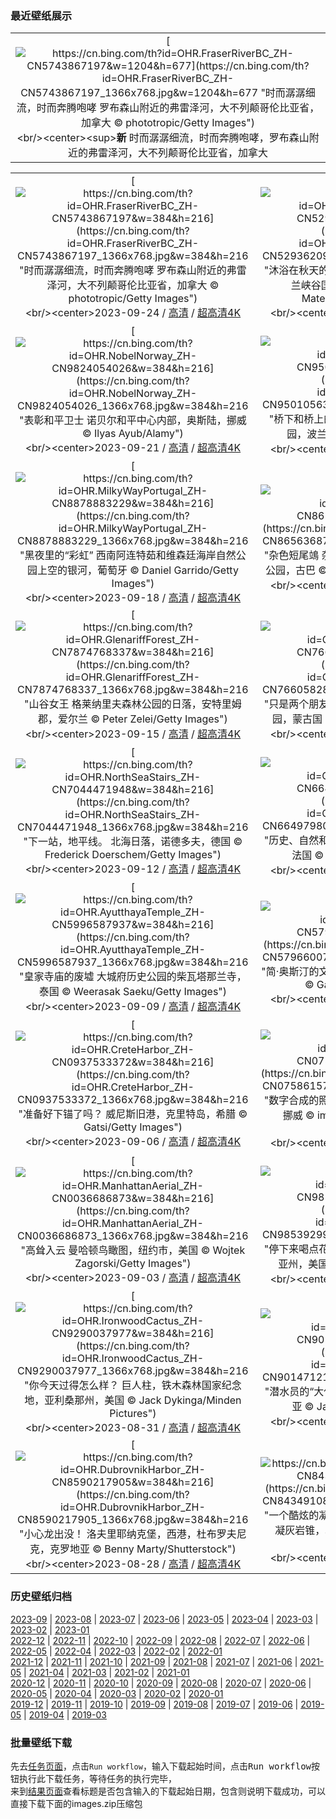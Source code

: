 ### 最近壁纸展示
||
|:---:|
|[![https://cn.bing.com/th?id=OHR.FraserRiverBC_ZH-CN5743867197&w=1204&h=677](https://cn.bing.com/th?id=OHR.FraserRiverBC_ZH-CN5743867197_1366x768.jpg&w=1204&h=677 "时而潺潺细流，时而奔腾咆哮&#10;罗布森山附近的弗雷泽河，大不列颠哥伦比亚省，加拿大&#10;© phototropic/Getty Images")](https://cn.bing.com/search?q=%e4%b8%96%e7%95%8c%e6%b2%b3%e6%b5%81%e6%97%a5&form=hpcapt&mkt=zh-cn&filters=HpDate:"20230923_1600")<br/><center><sup>**新**</sup>&nbsp;时而潺潺细流，时而奔腾咆哮，罗布森山附近的弗雷泽河，大不列颠哥伦比亚省，加拿大<center/>|

||||
|:---:|:---:|:---:|
|[![https://cn.bing.com/th?id=OHR.FraserRiverBC_ZH-CN5743867197&w=384&h=216](https://cn.bing.com/th?id=OHR.FraserRiverBC_ZH-CN5743867197_1366x768.jpg&w=384&h=216 "时而潺潺细流，时而奔腾咆哮&#10;罗布森山附近的弗雷泽河，大不列颠哥伦比亚省，加拿大&#10;© phototropic/Getty Images")](https://cn.bing.com/search?q=%e4%b8%96%e7%95%8c%e6%b2%b3%e6%b5%81%e6%97%a5&form=hpcapt&mkt=zh-cn&filters=HpDate:"20230923_1600")<br/><center>2023-09-24 / [高清](https://cn.bing.com/th?id=OHR.FraserRiverBC_ZH-CN5743867197_1920x1200.jpg&w=1920&h=1200) / [超高清4K](https://cn.bing.com/th?id=OHR.FraserRiverBC_ZH-CN5743867197_UHD.jpg&w=3840&h=2160)<center/>|[![https://cn.bing.com/th?id=OHR.CottonwoodCanyon_ZH-CN5293620973&w=384&h=216](https://cn.bing.com/th?id=OHR.CottonwoodCanyon_ZH-CN5293620973_1366x768.jpg&w=384&h=216 "沐浴在秋天的色彩中&#10;郊狼谷的棉白杨和红砂岩，格兰峡谷国家保护区，犹他州&#10;© Stephen Matera/Tandem Stills + Motion")](https://cn.bing.com/search?q=%e9%83%8a%e7%8b%bc%e8%b0%b7&form=hpcapt&mkt=zh-cn&filters=HpDate:"20230922_1600")<br/><center>2023-09-23 / [高清](https://cn.bing.com/th?id=OHR.CottonwoodCanyon_ZH-CN5293620973_1920x1200.jpg&w=1920&h=1200) / [超高清4K](https://cn.bing.com/th?id=OHR.CottonwoodCanyon_ZH-CN5293620973_UHD.jpg&w=3840&h=2160)<center/>|[![https://cn.bing.com/th?id=OHR.MarsalaSalt_ZH-CN4943158328&w=384&h=216](https://cn.bing.com/th?id=OHR.MarsalaSalt_ZH-CN4943158328_1366x768.jpg&w=384&h=216 "马尔萨拉，西西里岛的奇迹之一&#10;马尔萨拉盐田，意大利&#10;© javarman3/Getty Images")](https://cn.bing.com/search?q=%e9%a9%ac%e5%b0%94%e8%90%a8%e6%8b%89&form=hpcapt&mkt=zh-cn&filters=HpDate:"20230921_1600")<br/><center>2023-09-22 / [高清](https://cn.bing.com/th?id=OHR.MarsalaSalt_ZH-CN4943158328_1920x1200.jpg&w=1920&h=1200) / [超高清4K](https://cn.bing.com/th?id=OHR.MarsalaSalt_ZH-CN4943158328_UHD.jpg&w=3840&h=2160)<center/>|
|[![https://cn.bing.com/th?id=OHR.NobelNorway_ZH-CN9824054026&w=384&h=216](https://cn.bing.com/th?id=OHR.NobelNorway_ZH-CN9824054026_1366x768.jpg&w=384&h=216 "表彰和平卫士&#10;诺贝尔和平中心内部，奥斯陆，挪威&#10;© Ilyas Ayub/Alamy")](https://cn.bing.com/search?q=%e8%af%ba%e8%b4%9d%e5%b0%94%e5%92%8c%e5%b9%b3%e4%b8%ad%e5%bf%83&form=hpcapt&mkt=zh-cn&filters=HpDate:"20230920_1600")<br/><center>2023-09-21 / [高清](https://cn.bing.com/th?id=OHR.NobelNorway_ZH-CN9824054026_1920x1200.jpg&w=1920&h=1200) / [超高清4K](https://cn.bing.com/th?id=OHR.NobelNorway_ZH-CN9824054026_UHD.jpg&w=3840&h=2160)<center/>|[![https://cn.bing.com/th?id=OHR.ArkadiaPark_ZH-CN9501056317&w=384&h=216](https://cn.bing.com/th?id=OHR.ArkadiaPark_ZH-CN9501056317_1366x768.jpg&w=384&h=216 "桥下和桥上的水流&#10;罗马风格的渡槽，阿卡迪亚公园，波兰&#10;© PATSTOCK/Getty Images")](https://cn.bing.com/search?q=%e6%b8%a1%e6%a7%bd&form=hpcapt&mkt=zh-cn&filters=HpDate:"20230919_1600")<br/><center>2023-09-20 / [高清](https://cn.bing.com/th?id=OHR.ArkadiaPark_ZH-CN9501056317_1920x1200.jpg&w=1920&h=1200) / [超高清4K](https://cn.bing.com/th?id=OHR.ArkadiaPark_ZH-CN9501056317_UHD.jpg&w=3840&h=2160)<center/>|[![https://cn.bing.com/th?id=OHR.HadriansWallUK_ZH-CN9203571422&w=384&h=216](https://cn.bing.com/th?id=OHR.HadriansWallUK_ZH-CN9203571422_1366x768.jpg&w=384&h=216 "壁花的避风港&#10;哈德良长城，诺森伯兰郡国家公园，英国&#10;© daverhead/Getty Images")](https://cn.bing.com/search?q=%e5%93%88%e5%be%b7%e8%89%af%e9%95%bf%e5%9f%8e&form=hpcapt&mkt=zh-cn&filters=HpDate:"20230918_1600")<br/><center>2023-09-19 / [高清](https://cn.bing.com/th?id=OHR.HadriansWallUK_ZH-CN9203571422_1920x1200.jpg&w=1920&h=1200) / [超高清4K](https://cn.bing.com/th?id=OHR.HadriansWallUK_ZH-CN9203571422_UHD.jpg&w=3840&h=2160)<center/>|
|[![https://cn.bing.com/th?id=OHR.MilkyWayPortugal_ZH-CN8878883229&w=384&h=216](https://cn.bing.com/th?id=OHR.MilkyWayPortugal_ZH-CN8878883229_1366x768.jpg&w=384&h=216 "黑夜里的“彩虹”&#10;西南阿连特茹和维森廷海岸自然公园上空的银河，葡萄牙&#10;© Daniel Garrido/Getty Images")](https://cn.bing.com/search?q=%e9%98%bf%e8%bf%9e%e7%89%b9%e8%8c%b9&form=hpcapt&mkt=zh-cn&filters=HpDate:"20230917_1600")<br/><center>2023-09-18 / [高清](https://cn.bing.com/th?id=OHR.MilkyWayPortugal_ZH-CN8878883229_1920x1200.jpg&w=1920&h=1200) / [超高清4K](https://cn.bing.com/th?id=OHR.MilkyWayPortugal_ZH-CN8878883229_UHD.jpg&w=3840&h=2160)<center/>|[![https://cn.bing.com/th?id=OHR.CubanTody_ZH-CN8656368705&w=384&h=216](https://cn.bing.com/th?id=OHR.CubanTody_ZH-CN8656368705_1366x768.jpg&w=384&h=216 "杂色短尾鴗&#10;杂色短尾鴗，阿里杰罗德胡波尔德国家公园，古巴&#10;© Bruno D'Amicis/Minden Pictures")](https://cn.bing.com/search?q=%e6%9d%82%e8%89%b2%e7%9f%ad%e5%b0%be%e9%b4%97&form=hpcapt&mkt=zh-cn&filters=HpDate:"20230916_1600")<br/><center>2023-09-17 / [高清](https://cn.bing.com/th?id=OHR.CubanTody_ZH-CN8656368705_1920x1200.jpg&w=1920&h=1200) / [超高清4K](https://cn.bing.com/th?id=OHR.CubanTody_ZH-CN8656368705_UHD.jpg&w=3840&h=2160)<center/>|[![https://cn.bing.com/th?id=OHR.SplugenPass_ZH-CN8347591461&w=384&h=216](https://cn.bing.com/th?id=OHR.SplugenPass_ZH-CN8347591461_1366x768.jpg&w=384&h=216 "系好你的安全带！&#10;施布吕根山口，格劳宾登州，瑞士&#10;© Roberto Moiola/Getty Images")](https://cn.bing.com/search?q=%e6%96%bd%e5%b8%83%e5%90%95%e6%a0%b9&form=hpcapt&mkt=zh-cn&filters=HpDate:"20230915_1600")<br/><center>2023-09-16 / [高清](https://cn.bing.com/th?id=OHR.SplugenPass_ZH-CN8347591461_1920x1200.jpg&w=1920&h=1200) / [超高清4K](https://cn.bing.com/th?id=OHR.SplugenPass_ZH-CN8347591461_UHD.jpg&w=3840&h=2160)<center/>|
|[![https://cn.bing.com/th?id=OHR.GlenariffForest_ZH-CN7874768337&w=384&h=216](https://cn.bing.com/th?id=OHR.GlenariffForest_ZH-CN7874768337_1366x768.jpg&w=384&h=216 "山谷女王&#10;格莱纳里夫森林公园的日落，安特里姆郡，爱尔兰&#10;© Peter Zelei/Getty Images")](https://cn.bing.com/search?q=%e7%88%b1%e5%b0%94%e5%85%b0%e5%ae%89%e7%89%b9%e9%87%8c%e5%a7%86%e9%83%a1&form=hpcapt&mkt=zh-cn&filters=HpDate:"20230914_1600")<br/><center>2023-09-15 / [高清](https://cn.bing.com/th?id=OHR.GlenariffForest_ZH-CN7874768337_1920x1200.jpg&w=1920&h=1200) / [超高清4K](https://cn.bing.com/th?id=OHR.GlenariffForest_ZH-CN7874768337_UHD.jpg&w=3840&h=2160)<center/>|[![https://cn.bing.com/th?id=OHR.MongoliaHorses_ZH-CN7660582867&w=384&h=216](https://cn.bing.com/th?id=OHR.MongoliaHorses_ZH-CN7660582867_1366x768.jpg&w=384&h=216 "只是两个朋友在玩闹而已&#10;普氏野马，哈斯台国家公园，蒙古国&#10;© Ondrej Prosicky/Shutterstock")](https://cn.bing.com/search?q=%e6%99%ae%e6%b0%8f%e9%87%8e%e9%a9%ac&form=hpcapt&mkt=zh-cn&filters=HpDate:"20230913_1600")<br/><center>2023-09-14 / [高清](https://cn.bing.com/th?id=OHR.MongoliaHorses_ZH-CN7660582867_1920x1200.jpg&w=1920&h=1200) / [超高清4K](https://cn.bing.com/th?id=OHR.MongoliaHorses_ZH-CN7660582867_UHD.jpg&w=3840&h=2160)<center/>|[![https://cn.bing.com/th?id=OHR.HemakutaHill_ZH-CN7438439036&w=384&h=216](https://cn.bing.com/th?id=OHR.HemakutaHill_ZH-CN7438439036_1366x768.jpg&w=384&h=216 "往事的低语&#10;赫马库塔山上的神庙，汉皮，卡纳塔克邦，印度&#10;© Images of india/Alamy Stock Photo")](https://cn.bing.com/search?q=%e5%8d%a1%e7%ba%b3%e5%a1%94%e5%85%8b%e9%82%a6%e8%b5%ab%e9%a9%ac%e5%ba%93%e5%a1%94%e5%b1%b1&form=hpcapt&mkt=zh-cn&filters=HpDate:"20230912_1600")<br/><center>2023-09-13 / [高清](https://cn.bing.com/th?id=OHR.HemakutaHill_ZH-CN7438439036_1920x1200.jpg&w=1920&h=1200) / [超高清4K](https://cn.bing.com/th?id=OHR.HemakutaHill_ZH-CN7438439036_UHD.jpg&w=3840&h=2160)<center/>|
|[![https://cn.bing.com/th?id=OHR.NorthSeaStairs_ZH-CN7044471948&w=384&h=216](https://cn.bing.com/th?id=OHR.NorthSeaStairs_ZH-CN7044471948_1366x768.jpg&w=384&h=216 "下一站，地平线。&#10;北海日落，诺德多夫，德国&#10;© Frederick Doerschem/Getty Images")](https://cn.bing.com/search?q=%e8%af%ba%e5%be%b7%e5%a4%9a%e5%a4%ab&form=hpcapt&mkt=zh-cn&filters=HpDate:"20230911_1600")<br/><center>2023-09-12 / [高清](https://cn.bing.com/th?id=OHR.NorthSeaStairs_ZH-CN7044471948_1920x1200.jpg&w=1920&h=1200) / [超高清4K](https://cn.bing.com/th?id=OHR.NorthSeaStairs_ZH-CN7044471948_UHD.jpg&w=3840&h=2160)<center/>|[![https://cn.bing.com/th?id=OHR.MarathonMedoc_ZH-CN6649798028&w=384&h=216](https://cn.bing.com/th?id=OHR.MarathonMedoc_ZH-CN6649798028_1366x768.jpg&w=384&h=216 "历史、自然和美酒交汇之地&#10;波尔多葡萄园的日出，法国&#10;© Esperanza33/Getty Images")](https://cn.bing.com/search?q=%e6%a2%85%e5%a4%9a%e5%85%8b%e5%9c%b0%e5%8c%ba&form=hpcapt&mkt=zh-cn&filters=HpDate:"20230910_1600")<br/><center>2023-09-11 / [高清](https://cn.bing.com/th?id=OHR.MarathonMedoc_ZH-CN6649798028_1920x1200.jpg&w=1920&h=1200) / [超高清4K](https://cn.bing.com/th?id=OHR.MarathonMedoc_ZH-CN6649798028_UHD.jpg&w=3840&h=2160)<center/>|[![https://cn.bing.com/th?id=OHR.WalrusSvalbard_ZH-CN6343458320&w=384&h=216](https://cn.bing.com/th?id=OHR.WalrusSvalbard_ZH-CN6343458320_1366x768.jpg&w=384&h=216 "长者的智慧&#10;斯瓦尔巴群岛海上的一对海象，挪威&#10;© Mark Smith/Getty Images")](https://cn.bing.com/search?q=%e7%a5%96%e7%88%b6%e6%af%8d%e8%8a%82&form=hpcapt&mkt=zh-cn&filters=HpDate:"20230909_1600")<br/><center>2023-09-10 / [高清](https://cn.bing.com/th?id=OHR.WalrusSvalbard_ZH-CN6343458320_1920x1200.jpg&w=1920&h=1200) / [超高清4K](https://cn.bing.com/th?id=OHR.WalrusSvalbard_ZH-CN6343458320_UHD.jpg&w=3840&h=2160)<center/>|
|[![https://cn.bing.com/th?id=OHR.AyutthayaTemple_ZH-CN5996587937&w=384&h=216](https://cn.bing.com/th?id=OHR.AyutthayaTemple_ZH-CN5996587937_1366x768.jpg&w=384&h=216 "皇家寺庙的废墟&#10;大城府历史公园的柴瓦塔那兰寺，泰国&#10;© Weerasak Saeku/Getty Images")](https://cn.bing.com/search?q=%e6%b3%b0%e5%9b%bd%e5%a4%a7%e5%9f%8e%e5%ba%9c%e5%8e%86%e5%8f%b2%e5%85%ac%e5%9b%ad&form=hpcapt&mkt=zh-cn&filters=HpDate:"20230908_1600")<br/><center>2023-09-09 / [高清](https://cn.bing.com/th?id=OHR.AyutthayaTemple_ZH-CN5996587937_1920x1200.jpg&w=1920&h=1200) / [超高清4K](https://cn.bing.com/th?id=OHR.AyutthayaTemple_ZH-CN5996587937_UHD.jpg&w=3840&h=2160)<center/>|[![https://cn.bing.com/th?id=OHR.BathCircus_ZH-CN5796600786&w=384&h=216](https://cn.bing.com/th?id=OHR.BathCircus_ZH-CN5796600786_1366x768.jpg&w=384&h=216 "简·奥斯汀的文学圈&#10;巴斯圆形广场，萨默塞特 ，英国&#10;© Gavin Hellier/Getty Images")](https://cn.bing.com/search?q=%e5%9b%bd%e9%99%85%e6%89%ab%e7%9b%b2%e6%97%a5&form=hpcapt&mkt=zh-cn&filters=HpDate:"20230907_1600")<br/><center>2023-09-08 / [高清](https://cn.bing.com/th?id=OHR.BathCircus_ZH-CN5796600786_1920x1200.jpg&w=1920&h=1200) / [超高清4K](https://cn.bing.com/th?id=OHR.BathCircus_ZH-CN5796600786_UHD.jpg&w=3840&h=2160)<center/>|[![https://cn.bing.com/th?id=OHR.CamelsAbove_ZH-CN1389810021&w=384&h=216](https://cn.bing.com/th?id=OHR.CamelsAbove_ZH-CN1389810021_1366x768.jpg&w=384&h=216 "沙漠之舟&#10;沙漠中的骆驼，阿拉伯联合酋长国&#10;© Amazing Aerial Premium/Shutterstock")](https://cn.bing.com/search?q=%e9%aa%86%e9%a9%bc&form=hpcapt&mkt=zh-cn&filters=HpDate:"20230906_1600")<br/><center>2023-09-07 / [高清](https://cn.bing.com/th?id=OHR.CamelsAbove_ZH-CN1389810021_1920x1200.jpg&w=1920&h=1200) / [超高清4K](https://cn.bing.com/th?id=OHR.CamelsAbove_ZH-CN1389810021_UHD.jpg&w=3840&h=2160)<center/>|
|[![https://cn.bing.com/th?id=OHR.CreteHarbor_ZH-CN0937533372&w=384&h=216](https://cn.bing.com/th?id=OHR.CreteHarbor_ZH-CN0937533372_1366x768.jpg&w=384&h=216 "准备好下锚了吗？&#10;威尼斯旧港，克里特岛，希腊&#10;© Gatsi/Getty Images")](https://cn.bing.com/search?q=%e5%b8%8c%e8%85%8a%e5%85%8b%e9%87%8c%e7%89%b9%e5%b2%9b&form=hpcapt&mkt=zh-cn&filters=HpDate:"20230905_1600")<br/><center>2023-09-06 / [高清](https://cn.bing.com/th?id=OHR.CreteHarbor_ZH-CN0937533372_1920x1200.jpg&w=1920&h=1200) / [超高清4K](https://cn.bing.com/th?id=OHR.CreteHarbor_ZH-CN0937533372_UHD.jpg&w=3840&h=2160)<center/>|[![https://cn.bing.com/th?id=OHR.MountSegla_ZH-CN0758615745&w=384&h=216](https://cn.bing.com/th?id=OHR.MountSegla_ZH-CN0758615745_1366x768.jpg&w=384&h=216 "数字合成的照片？不是吧！&#10;塞格拉山，塞尼亚岛，挪威&#10;© imageBROKER/Moritz Wolf/Getty Images")](https://cn.bing.com/search?q=%e5%a1%9e%e5%b0%bc%e4%ba%9a%e5%b2%9b&form=hpcapt&mkt=zh-cn&filters=HpDate:"20230904_1600")<br/><center>2023-09-05 / [高清](https://cn.bing.com/th?id=OHR.MountSegla_ZH-CN0758615745_1920x1200.jpg&w=1920&h=1200) / [超高清4K](https://cn.bing.com/th?id=OHR.MountSegla_ZH-CN0758615745_UHD.jpg&w=3840&h=2160)<center/>|[![https://cn.bing.com/th?id=OHR.BourgesMarsh_ZH-CN0505354655&w=384&h=216](https://cn.bing.com/th?id=OHR.BourgesMarsh_ZH-CN0505354655_1366x768.jpg&w=384&h=216 "城市中心的绿色天堂&#10;布尔日的沼泽，法国&#10;© Tuul & Bruno Morandi/Getty Images")](https://cn.bing.com/search?q=%e5%b8%83%e5%b0%94%e6%97%a5&form=hpcapt&mkt=zh-cn&filters=HpDate:"20230903_1600")<br/><center>2023-09-04 / [高清](https://cn.bing.com/th?id=OHR.BourgesMarsh_ZH-CN0505354655_1920x1200.jpg&w=1920&h=1200) / [超高清4K](https://cn.bing.com/th?id=OHR.BourgesMarsh_ZH-CN0505354655_UHD.jpg&w=3840&h=2160)<center/>|
|[![https://cn.bing.com/th?id=OHR.ManhattanAerial_ZH-CN0036686873&w=384&h=216](https://cn.bing.com/th?id=OHR.ManhattanAerial_ZH-CN0036686873_1366x768.jpg&w=384&h=216 "高耸入云&#10;曼哈顿鸟瞰图，纽约市，美国&#10;© Wojtek Zagorski/Getty Images")](https://cn.bing.com/search?q=%e6%9b%bc%e5%93%88%e9%a1%bf&form=hpcapt&mkt=zh-cn&filters=HpDate:"20230902_1600")<br/><center>2023-09-03 / [高清](https://cn.bing.com/th?id=OHR.ManhattanAerial_ZH-CN0036686873_1920x1200.jpg&w=1920&h=1200) / [超高清4K](https://cn.bing.com/th?id=OHR.ManhattanAerial_ZH-CN0036686873_UHD.jpg&w=3840&h=2160)<center/>|[![https://cn.bing.com/th?id=OHR.TinyHummer_ZH-CN9853929957&w=384&h=216](https://cn.bing.com/th?id=OHR.TinyHummer_ZH-CN9853929957_1366x768.jpg&w=384&h=216 "停下来喝点花蜜&#10;艾氏煌蜂鸟，圣克鲁斯，加利福尼亚州，美国&#10;© mallardg500/Getty Images")](https://cn.bing.com/search?q=%e8%89%be%e6%b0%8f%e7%85%8c%e8%9c%82%e9%b8%9f&form=hpcapt&mkt=zh-cn&filters=HpDate:"20230901_1600")<br/><center>2023-09-02 / [高清](https://cn.bing.com/th?id=OHR.TinyHummer_ZH-CN9853929957_1920x1200.jpg&w=1920&h=1200) / [超高清4K](https://cn.bing.com/th?id=OHR.TinyHummer_ZH-CN9853929957_UHD.jpg&w=3840&h=2160)<center/>|[![https://cn.bing.com/th?id=OHR.TurkeyTailMush_ZH-CN9683744281&w=384&h=216](https://cn.bing.com/th?id=OHR.TurkeyTailMush_ZH-CN9683744281_1366x768.jpg&w=384&h=216 "火鸡尾蘑菇&#10;火鸡尾蘑菇，布里瓦德，北卡罗来纳州，美国&#10;© Bill Gozansky/Alamy Stock Photo")](https://cn.bing.com/search?q=%e8%98%91%e8%8f%87&form=hpcapt&mkt=zh-cn&filters=HpDate:"20230831_1600")<br/><center>2023-09-01 / [高清](https://cn.bing.com/th?id=OHR.TurkeyTailMush_ZH-CN9683744281_1920x1200.jpg&w=1920&h=1200) / [超高清4K](https://cn.bing.com/th?id=OHR.TurkeyTailMush_ZH-CN9683744281_UHD.jpg&w=3840&h=2160)<center/>|
|[![https://cn.bing.com/th?id=OHR.IronwoodCactus_ZH-CN9290037977&w=384&h=216](https://cn.bing.com/th?id=OHR.IronwoodCactus_ZH-CN9290037977_1366x768.jpg&w=384&h=216 "你今天过得怎么样？&#10;巨人柱，铁木森林国家纪念地，亚利桑那州，美国&#10;© Jack Dykinga/Minden Pictures")](https://cn.bing.com/search?q=%e5%b7%a8%e4%ba%ba%e6%9f%b1&form=hpcapt&mkt=zh-cn&filters=HpDate:"20230830_1600")<br/><center>2023-08-31 / [高清](https://cn.bing.com/th?id=OHR.IronwoodCactus_ZH-CN9290037977_1920x1200.jpg&w=1920&h=1200) / [超高清4K](https://cn.bing.com/th?id=OHR.IronwoodCactus_ZH-CN9290037977_UHD.jpg&w=3840&h=2160)<center/>|[![https://cn.bing.com/th?id=OHR.NingalooShark_ZH-CN9014712175&w=384&h=216](https://cn.bing.com/th?id=OHR.NingalooShark_ZH-CN9014712175_1366x768.jpg&w=384&h=216 "潜水员的“大伙伴”&#10;鲸鲨，宁加洛珊瑚礁，西澳大利亚&#10;© Jason Edwards/Getty Images")](https://cn.bing.com/search?q=%e9%b2%b8%e9%b2%a8&form=hpcapt&mkt=zh-cn&filters=HpDate:"20230829_1600")<br/><center>2023-08-30 / [高清](https://cn.bing.com/th?id=OHR.NingalooShark_ZH-CN9014712175_1920x1200.jpg&w=1920&h=1200) / [超高清4K](https://cn.bing.com/th?id=OHR.NingalooShark_ZH-CN9014712175_UHD.jpg&w=3840&h=2160)<center/>|[![https://cn.bing.com/th?id=OHR.TetonBison_ZH-CN9384306649&w=384&h=216](https://cn.bing.com/th?id=OHR.TetonBison_ZH-CN9384306649_1366x768.jpg&w=384&h=216 "一头毛茸茸的牛&#10;美洲野牛，大提顿国家公园，怀俄明州&#10;© Enrique Aguirre Aves/Getty Images")](https://cn.bing.com/search?q=%e7%be%8e%e6%b4%b2%e9%87%8e%e7%89%9b&form=hpcapt&mkt=zh-cn&filters=HpDate:"20230828_1600")<br/><center>2023-08-29 / [高清](https://cn.bing.com/th?id=OHR.TetonBison_ZH-CN9384306649_1920x1200.jpg&w=1920&h=1200) / [超高清4K](https://cn.bing.com/th?id=OHR.TetonBison_ZH-CN9384306649_UHD.jpg&w=3840&h=2160)<center/>|
|[![https://cn.bing.com/th?id=OHR.DubrovnikHarbor_ZH-CN8590217905&w=384&h=216](https://cn.bing.com/th?id=OHR.DubrovnikHarbor_ZH-CN8590217905_1366x768.jpg&w=384&h=216 "小心龙出没！&#10;洛夫里耶纳克堡，西港，杜布罗夫尼克，克罗地亚&#10;© Benny Marty/Shutterstock")](https://cn.bing.com/search?q=%e5%85%8b%e7%bd%97%e5%9c%b0%e4%ba%9a%e6%9d%9c%e5%b8%83%e7%bd%97%e5%a4%ab%e5%b0%bc%e5%85%8b&form=hpcapt&mkt=zh-cn&filters=HpDate:"20230827_1600")<br/><center>2023-08-28 / [高清](https://cn.bing.com/th?id=OHR.DubrovnikHarbor_ZH-CN8590217905_1920x1200.jpg&w=1920&h=1200) / [超高清4K](https://cn.bing.com/th?id=OHR.DubrovnikHarbor_ZH-CN8590217905_UHD.jpg&w=3840&h=2160)<center/>|[![https://cn.bing.com/th?id=OHR.JejuIsland_ZH-CN8434910851&w=384&h=216](https://cn.bing.com/th?id=OHR.JejuIsland_ZH-CN8434910851_1366x768.jpg&w=384&h=216 "一个酷炫的凝灰岩火山口&#10;城山日出峰，济州岛上的凝灰岩锥，韩国&#10;© Quynh Anh Nguyen/Getty Images")](https://cn.bing.com/search?q=%e6%b5%8e%e5%b7%9e%e5%b2%9b&form=hpcapt&mkt=zh-cn&filters=HpDate:"20230826_1600")<br/><center>2023-08-27 / [高清](https://cn.bing.com/th?id=OHR.JejuIsland_ZH-CN8434910851_1920x1200.jpg&w=1920&h=1200) / [超高清4K](https://cn.bing.com/th?id=OHR.JejuIsland_ZH-CN8434910851_UHD.jpg&w=3840&h=2160)<center/>|[![https://cn.bing.com/th?id=OHR.MuseumIsland_ZH-CN8277258964&w=384&h=216](https://cn.bing.com/th?id=OHR.MuseumIsland_ZH-CN8277258964_1366x768.jpg&w=384&h=216 "博物馆之夜&#10;柏林大教堂和博物馆岛，柏林，德国&#10;© Rudy Balasko/Shutterstock")](https://cn.bing.com/search?q=%e6%9f%8f%e6%9e%97%e5%8d%9a%e7%89%a9%e9%a6%86%e5%b2%9b&form=hpcapt&mkt=zh-cn&filters=HpDate:"20230825_1600")<br/><center>2023-08-26 / [高清](https://cn.bing.com/th?id=OHR.MuseumIsland_ZH-CN8277258964_1920x1200.jpg&w=1920&h=1200) / [超高清4K](https://cn.bing.com/th?id=OHR.MuseumIsland_ZH-CN8277258964_UHD.jpg&w=3840&h=2160)<center/>|


### 历史壁纸归档
[2023-09](views/2023/2023-09.md) | [2023-08](views/2023/2023-08.md) | [2023-07](views/2023/2023-07.md) | [2023-06](views/2023/2023-06.md) | [2023-05](views/2023/2023-05.md) | [2023-04](views/2023/2023-04.md) | [2023-03](views/2023/2023-03.md) | [2023-02](views/2023/2023-02.md) | [2023-01](views/2023/2023-01.md)  
[2022-12](views/2022/2022-12.md) | [2022-11](views/2022/2022-11.md) | [2022-10](views/2022/2022-10.md) | [2022-09](views/2022/2022-09.md) | [2022-08](views/2022/2022-08.md) | [2022-07](views/2022/2022-07.md) | [2022-06](views/2022/2022-06.md) | [2022-05](views/2022/2022-05.md) | [2022-04](views/2022/2022-04.md) | [2022-03](views/2022/2022-03.md) | [2022-02](views/2022/2022-02.md) | [2022-01](views/2022/2022-01.md)  
[2021-12](views/2021/2021-12.md) | [2021-11](views/2021/2021-11.md) | [2021-10](views/2021/2021-10.md) | [2021-09](views/2021/2021-09.md) | [2021-08](views/2021/2021-08.md) | [2021-07](views/2021/2021-07.md) | [2021-06](views/2021/2021-06.md) | [2021-05](views/2021/2021-05.md) | [2021-04](views/2021/2021-04.md) | [2021-03](views/2021/2021-03.md) | [2021-02](views/2021/2021-02.md) | [2021-01](views/2021/2021-01.md)  
[2020-12](views/2020/2020-12.md) | [2020-11](views/2020/2020-11.md) | [2020-10](views/2020/2020-10.md) | [2020-09](views/2020/2020-09.md) | [2020-08](views/2020/2020-08.md) | [2020-07](views/2020/2020-07.md) | [2020-06](views/2020/2020-06.md) | [2020-05](views/2020/2020-05.md) | [2020-04](views/2020/2020-04.md) | [2020-03](views/2020/2020-03.md) | [2020-02](views/2020/2020-02.md) | [2020-01](views/2020/2020-01.md)  
[2019-12](views/2019/2019-12.md) | [2019-11](views/2019/2019-11.md) | [2019-10](views/2019/2019-10.md) | [2019-09](views/2019/2019-09.md) | [2019-08](views/2019/2019-08.md) | [2019-07](views/2019/2019-07.md) | [2019-06](views/2019/2019-06.md) | [2019-05](views/2019/2019-05.md) | [2019-04](views/2019/2019-04.md) | [2019-03](views/2019/2019-03.md)


### 批量壁纸下载
先去[任务页面](https://github.com/wefashe/image-save/actions/workflows/mydown.yml)，点击`Run workflow`，输入下载起始时间，点击<kbd>Run workflow</kbd>按钮执行此下载任务，等待任务的执行完毕，  
来到[结果页面](https://github.com/wefashe/image-save/releases/tag/down_zip_tag)查看标题是否包含输入的下载起始日期，包含则说明下载成功，可以直接下载下面的images.zip压缩包  
